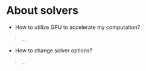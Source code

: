 # About solvers

* How to utilize GPU to accelerate my computation?
> ...


* How to change solver options?
> ...






